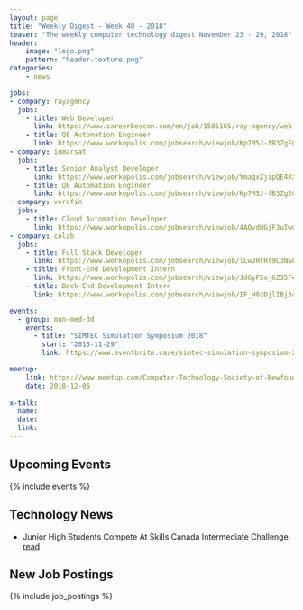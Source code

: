 ```yaml
---
layout: page
title: "Weekly Digest - Week 48 - 2018"
teaser: "The weekly computer technology digest November 23 - 29, 2018"
header:
    image: "logo.png"
    pattern: "header-texture.png"
categories:
    - news

jobs:
- company: rayagency
  jobs:
    - title: Web Developer
      link: https://www.careerbeacon.com/en/job/1505165/ray-agency/web-developer/st-john-s
    - title: QE Automation Engineer
      link: https://www.workopolis.com/jobsearch/viewjob/Kp7M5J-fB3ZgEGxz-Xg2FeQWLRNDSMZzhkkqP_4SgksdTK8gScnb_Q
- company: inmarsat
  jobs:
    - title: Senior Analyst Developer
      link: https://www.workopolis.com/jobsearch/viewjob/YmaqxZjipQE4XzQ6g_RZ2zcZabyU_QEUxyeeRxZNEA6D8qOT7tvWsw
    - title: QE Automation Engineer
      link: https://www.workopolis.com/jobsearch/viewjob/Kp7M5J-fB3ZgEGxz-Xg2FeQWLRNDSMZzhkkqP_4SgksdTK8gScnb_Q
- company: verafin
  jobs:
    - title: Cloud Automation Developer
      link: https://www.workopolis.com/jobsearch/viewjob/4AOvdUGjFJuIwoTMGFdYxdOqrX_JWgI6Rbq3xRQ1TXyNVhDfWUYO9g
- company: colab
  jobs:
    - title: Full Stack Developer
      link: https://www.workopolis.com/jobsearch/viewjob/lLwJHrRl9C3NSPhgWATqjKVqVvfDCBVukRenoPdYFozsh5tv2NdQ_w
    - title: Front-End Development Intern
      link: https://www.workopolis.com/jobsearch/viewjob/JdGyFSx_6Z35FejlSNRiiV5ntJ2ynLEVK69e92a2TbZIW1qbuut4fQ
    - title: Back-End Development Intern
      link: https://www.workopolis.com/jobsearch/viewjob/IF_H0zDjlIBj3oDWTGtAJ487Crc3CZ_YthY4jWhpRFP-o4_d41Ztew

events:
  - group: mun-med-3d
    events:
      - title: "SIMTEC Simulation Symposium 2018"
        start: "2018-11-29"
        link: https://www.eventbrite.ca/e/simtec-simulation-symposium-2018-tickets-50490453305

meetup:
    link: https://www.meetup.com/Computer-Technology-Society-of-Newfoundland-and-Labrador/events/rpdzmpyxqbjb/
    date: 2018-12-06
  
x-talk:
  name:
  date: 
  link: 
---
```


## Upcoming Events
{% include events %}

## Technology News

* Junior High Students Compete At Skills Canada Intermediate Challenge. [read](http://vocm.com/news/junior-high-students-compete-at-skills-canada-intermediate-challenge/)

## New Job Postings
{% include job_postings %}
